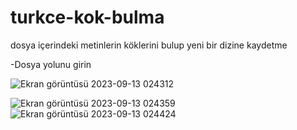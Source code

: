 # turkce-kok-bulma
 dosya içerindeki metinlerin köklerini bulup yeni bir dizine kaydetme

-Dosya yolunu girin

![Ekran görüntüsü 2023-09-13 024312](https://github.com/thirtyfive-35/turkce-kok-bulma/assets/99458931/e50ddec4-5a14-45cd-817a-10ec0f3b4784)


![Ekran görüntüsü 2023-09-13 024359](https://github.com/thirtyfive-35/turkce-kok-bulma/assets/99458931/6fac9a3d-a154-416c-8ad5-d152f5ab35cf)
![Ekran görüntüsü 2023-09-13 024424](https://github.com/thirtyfive-35/turkce-kok-bulma/assets/99458931/26930d94-ed67-42de-943b-f15485d19582)
